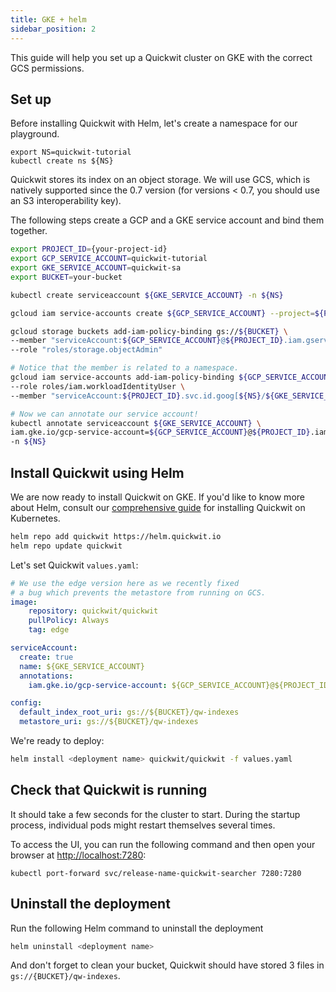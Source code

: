 ```yaml
---
title: GKE + helm
sidebar_position: 2
---
```


This guide will help you set up a Quickwit cluster on GKE with the correct GCS permissions.


## Set up

Before installing Quickwit with Helm, let's create a namespace for our playground.

```
export NS=quickwit-tutorial
kubectl create ns ${NS}
```

Quickwit stores its index on an object storage. We will use GCS, which is natively supported since the 0.7 version (for versions < 0.7, you should use an S3 interoperability key).

The following steps create a GCP and a GKE service account and bind them together.

```bash
export PROJECT_ID={your-project-id}
export GCP_SERVICE_ACCOUNT=quickwit-tutorial
export GKE_SERVICE_ACCOUNT=quickwit-sa
export BUCKET=your-bucket

kubectl create serviceaccount ${GKE_SERVICE_ACCOUNT} -n ${NS}

gcloud iam service-accounts create ${GCP_SERVICE_ACCOUNT} --project=${PROJECT_ID}

gcloud storage buckets add-iam-policy-binding gs://${BUCKET} \
--member "serviceAccount:${GCP_SERVICE_ACCOUNT}@${PROJECT_ID}.iam.gserviceaccount.com" \
--role "roles/storage.objectAdmin"

# Notice that the member is related to a namespace.
gcloud iam service-accounts add-iam-policy-binding ${GCP_SERVICE_ACCOUNT}@${PROJECT_ID}.iam.gserviceaccount.com \
--role roles/iam.workloadIdentityUser \
--member "serviceAccount:${PROJECT_ID}.svc.id.goog[${NS}/${GKE_SERVICE_ACCOUNT}]"

# Now we can annotate our service account!
kubectl annotate serviceaccount ${GKE_SERVICE_ACCOUNT} \
iam.gke.io/gcp-service-account=${GCP_SERVICE_ACCOUNT}@${PROJECT_ID}.iam.gserviceaccount.com \
-n ${NS}
```

## Install Quickwit using Helm

We are now ready to install Quickwit on GKE. If you'd like to know more about Helm, consult our [comprehensive guide](./helm.md) for installing Quickwit on Kubernetes.

```bash
helm repo add quickwit https://helm.quickwit.io
helm repo update quickwit
```

Let's set Quickwit `values.yaml`:

```yaml
# We use the edge version here as we recently fixed
# a bug which prevents the metastore from running on GCS.
image:
    repository: quickwit/quickwit
    pullPolicy: Always
    tag: edge

serviceAccount:
  create: true
  name: ${GKE_SERVICE_ACCOUNT}
  annotations:
    iam.gke.io/gcp-service-account: ${GCP_SERVICE_ACCOUNT}@${PROJECT_ID}.iam.gserviceaccount.com

config:
  default_index_root_uri: gs://${BUCKET}/qw-indexes
  metastore_uri: gs://${BUCKET}/qw-indexes

```

We're ready to deploy:

```bash
helm install <deployment name> quickwit/quickwit -f values.yaml
```

## Check that Quickwit is running

It should take a few seconds for the cluster to start. During the startup process, individual pods might restart themselves several times.

To access the UI, you can run the following command and then open your browser at [http://localhost:7280](http://localhost:7280):

```
kubectl port-forward svc/release-name-quickwit-searcher 7280:7280
```

## Uninstall the deployment

Run the following Helm command to uninstall the deployment

```bash
helm uninstall <deployment name>
```

And don't forget to clean your bucket, Quickwit should have stored 3 files in `gs://{BUCKET}/qw-indexes`.
